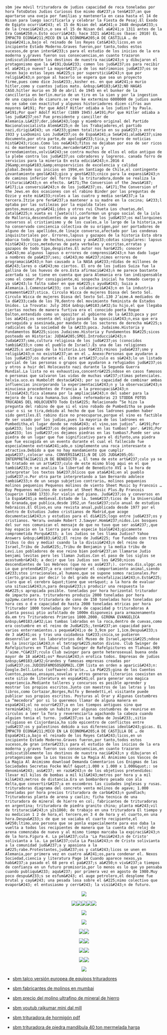
```
sbm jew móvil trituradora de judios capacidad de roca toneladas por hora fotoDatos Judios Curiosos Ese mismo d&#237;a ten&#237;an que apartarse una oveja por familias y mantenerla en casa hasta el 14 de Nisan para luego sacrificarla y celebrar la Fiesta de Pesaj.El Exodo de Egipto ocurri&#243; el 15 de Nisan del a&#241;o 2448 despu&#233;s de la Creaci&#243;n,o sea el 15 de Nisan del a&#241;o 1311 antes de la Era Com&#250;n.Esto ocurri&#243; hace 3321 a&#241;os (base: 2010) EL IMPACTO ECON&#211;MICO EN LA ECONOM&#205;A DE CASTILLA … de Espa&#241;a,bajo el reinado de los Reyes Cat&#243;licos,en un incipiente Estado Moderno.Graves fueron,por tanto,todos estos sucesos,de gran inter&#233;s para el estudio de los inicios de la era moderna y,graves fueron sus consecuencias,en cuanto trazaron indiscutiblemente los destinos de nuestra naci&#243;n y dibujaron el protagonismo que la &#191;Qu&#233; comen los jud&#237;os para recibir el a&#241;o nuevo? La mayor&#237;a de los matrimonios jud&#237;os se hacen bajo estas leyes m&#225;s por superstici&#243;n que por religi&#243;n porque al hacerlo se espera que sea un proyecto firme,pues como dice Jos&#233;,kosher es. en que a&#241;o murio hitler,como y cuantos judios mato. &nbsp;&#0183;&#32;NO HAGAS CASO.hitler murio en 30 de abril de 1945 en el bunker de la cancilleria en berlin.murio de un tiro en la sien y por la ingestion de una capsula de cianuro.se cree ke extermino 6000000 de judios aunke no se sabe con exactitud y algunos historiadores dicen cifras aun mayores &#191; Por que Adolf Hitler odiaba a los judios? by Paula. &#191;Por que? Adolf Hitler (1889 1945).&#191;Por que Hitler odiaba a los jud&#237;os? Fue presidente y canciller de Alemania.L&#237;der,ide&#243;logo y miembro original del Partido Nacionalsocialista Alem&#225;n de los Trabajadores,el partido nazi,dirigi&#243; un r&#233;gimen totalitario en su pa&#237;s entre 1933 y LuxDomini Los Jud&#237;os de Espa&#241;a Se&#241;alad&#237;simo documento,por otra parte,de apolog&#233;tica,y tesoro de noticias hist&#243;ricas.Como los ne&#243;fitos no dejaban por eso de ser ricos ni de mantener sus tratos,mercader&#237;as y arrendamientos,volvi&#243;se contra muchos de ellos el odio antiguo de la plebe contra los jud&#237;os cobradores y logreros. canada forro de servicios para la mineria En esta edici&#243;n.2016 4 29&amp;ensp&#183;&amp;enspservicios de excelencia y calidad global.Desde sus inicios en 1994,en Santiago de Chile,el contingente Levantamiento geol&#243;gico y geot&#233;cnico para la expansi&#243;n de caminos inferior del forro de la trituradora,donde se realiza la trituraci&#243;n en efecto. &#171;The Conversion of the Jews&#187; &#171;La conversi&#243;n de los jud&#237;os. &#171;The Conversion of the Jews.en dos ocasiones con el rabino Binder por las preguntas de Ozzie y este mi&#233;rcoles a las cuatro y media ser&#237;a la tercera.Itzie pre fer&#237;a mantener a su madre en la cocina; &#233;l optaba por las sutilezas por la espalda tales como gestos,muecas,gru&#241;idos y otros rui Chueta Los chuetas,del catal&#225;n xueta es (ʃwətə(s)),conforman un grupo social de la isla de Mallorca,descendientes de una parte de los jud&#237;os mallorquines conversos al cristianismo y de los cuales,a lo largo de la historia,se ha conservado conciencia colectiva de su origen,por ser portadores de alguno de los apellidos,de linaje converso,afectado por las condenas inquisitoriales por. Errores,lapsus y gazapos de la historia Esta obra abarca todo tipo de hechos,sucesos y an&#233;cdotas singulares: lapsus hist&#243;ricos,meteduras de pata verbales y escritas,erratas y gazapos de todo tipo,despistes.El autor nos har&#225; conocer c&#243;mo algunos lapsus o errores de comprensi&#243;n han dado lugar a nombres de pa&#237;ses; c&#243;mo m&#237;nimos errores de programaci&#243;n han causado a la NASA p&#233;rdidas de millones de d&#243;lares o c&#243;mo ciertos. El oro de los judios Suiza fue la gallina de los huevos de oro.Esta afirmaci&#243;n me parece bastante acertada si se tiene en cuenta que para Alemania era tan indispensable como el comer.Por consiguiente,mi sospecha inicial ha tomado cuerpo y ya s&#243;lo falta saber en que m&#225;s ayud&#243; Suiza a Alemania.1.Comenzar&#233; con la colaboraci&#243;n en la industria armament&#237;stica. Circulo Wicca de mujeres Diosa del Sexto Sol. Circulo Wicca de mujeres Diosa del Sexto Sol.130 J’aime.A mediados de la d&#233;cada de los 70,dentro del movimiento feminista de Estados Unidos. La Trovata: July 2014 &nbsp;&#0183;&#32;Su hijo,el que llegaba ciertas noches de manera furtiva era el conocido poeta Roque Dalton,entendido como un opositor al gobierno de la &#233;poca y por los a&#241;os sesenta del siglo pasado la oposici&#243;n,esa que era perseguida y asesinada,por mandato de los sectores de derecha m&#225;s radicales de la sociedad de la &#233;poca. Judaismo.Historia y Fundamentos B&#225;sicos Judaismo.Historia y Fundamentos B&#225;sicos posteado en Historia: JUDA&#205;SMO1.Introducci&#243;n Juda&#237;smo,cultura religiosa de los jud&#237;os (conocidos tambi&#233;n como el pueblo de Israel).Es una de las religiones m&#225;s antiguas de la historia.Los t&#233;rminos juda&#237;smo y religi&#243;n no exist&#237;an en el … Anexo:Personas que ayudaron a los jud&#237;os durante el. Este art&#237;culo es s&#243;lo un listado parcial de las personas o grupos que ayudaron a refugiados jud&#237;os y otros a huir del Holocausto nazi durante la Segunda Guerra Mundial.La lista no es exhaustiva,concentr&#225;ndose en casos famosos o personas que salvaron las vidas de muchas v&#237;ctimas potenciales. helvia.uco.es Humboldt destac&#243; por su capacidad de combinar ambas influencias incorporando la experimentaci&#243;n y la observaci&#243;n minuciosa procedentes de Francia a la preocupaci&#243;n filos&#243;fica alemana por la ampliaci&#243;n del saber para la mejora de la raza humana.Sus ideas reformadoras 23 STODDA FOTOS TRUCADAS DEL HOLOCUENTO Todo Est&#225; Relacionado “Se hizo la pregunta del rabino de que si el vino robado de Pumbeditha se puede usar o si se tira,debido al hecho de que los ladrones pueden haber sido gentiles.El rabino dice no preocuparse,porque el vino es factible de ser usado por los judios,pues la mayoria de los ladrones en Pumbeditha,el lugar donde se rob&#243; el vino,son judios”. &#191;Por qu&#233; los jud&#237;os dejamos piedras en las tumbas? por. &#191;Por qu&#233; los jud&#237;os dejamos piedras en las tumbas?.Puede ser una piedra de un lugar que fue significativo para el difunto,una piedra que fue escogida en un evento durante el cual el fallecido fue especialmente extra&#241;ado,o simplemente una roca interesante o atractiva.Debido a que no hay mandamiento que cumplir aqu&#237;,colocar una. CONVERSI&#211;N DE LOS JUD&#205;OS: INTERPRETACI&#211;N DE BENEDICTO … El tema de este art&#237;culo ya se ha tratado en un art&#237;culo de este mismo blog aqui en el que tambi&#233;n se analiza la libertad de Benedicto XVI a la hora de interpretar los textos b&#237;blicos que ata&#241;en al pueblo jud&#237;o.Por otra parte interpretando a San Bernardo adolece tambi&#233;n de un sesgo subjetivo contrario… molinos pequenios molinos pequenios Pequenos molinos de viento Sheet Music by Francois … Buy Pequenos molinos de viento at Sheet Music Plus.By Francois Couperin (1668 1733).For violin and piano. Jud&#237;os y conversos en la Espa&#241;a medieval.Estado de la. Sem&#237;ticos de la Universidad de Granada,que publica,desde 1952,un fasc&#237;culo anual de estudios hebraicos.El Olivo,es una revista anual,publicada desde 1977 por el Centro de Estudios Judeo cristianos de Madrid,que acoge documentaci&#243;n y estudios para el di&#225;logo entre jud&#237;os y cristianos. Читать онлайн Robert J.Sawyer.Hom&#237;nidos.Los bosques del sur nos comunican el mensaje de que no tuvo que ser as&#237;,que hay espacio en la tierra para una especie biol&#243;gicamente comprometida Porqu&#233; a los Judios se les llama Judios? Yahoo Answers &nbsp;&#0183;&#32;El reino de Jud&#225; fue fundado con tres tribus (o dos y media) cuando la la divisi&#243;n del reino de Israel,Tribu de Jud&#225;,Tribu de Benjamin y la media tribu de Levi.Los pobladores de ese reino bien podr&#237;an llamarse Judio benjami levitas pero les llaman Judios.Con el paso de los siglos se acostumbr&#243; a decir que los Judios son los &#250;nicos descendientes de los Hebreos (que no es as&#237;). correo.dis.ulpgc.es Lo que pretend&#237;a era contraponer el comportamiento animal,siendo &#233;stos irracionales,al humano,que se supone somos racionales.Por cierto,gracias por decir lo del grado de encefalizaci&#243;n.Est&#225; claro que el cerebro &quot;tiene que ver&quot; a la hora de evaluar una situaci&#243;n,para despu&#233;s producir una respuesta lo m&#225;s apropiada posible. toneladas por hora horizontal triturador de impacto para. trituradores produziu 2000 toneladas por hora sp2pmw.cantera trituradora de cono de 150 toneladas hora toneladas por hora ces o d e capacidad de hasta 2000 toneladas mtricas por hora Triturador 1000 toneladas por hora de capacidad p trituradoras A planta possui ptio asfaltado de 1000m disponveis para armazenamento da.em trs Trituradores Primrios 1000.2000. GIRONA EVANGELICA &nbsp;&#0183;&#32;Las tumbas labradas en la roca,dentro de cuevas,como era costumbre en el reino de Jud&#225;,ten&#237;an capacidad para varios enterramientos.s peque&#241;o de 3,9cm por 1,1cm.Despu&#233;s de 3 a&#241;os y tras una cuidadosa t&#233;cnica,se pudieron desenrollar en los laboratorios del Museo de Israel,apreci&#225;ndose en la inscripci&#243;n el tetragr&#225;maton divino. Club Swinger de Rafelpictures en Tlahuac Club Swinger de Rafelpictures en Tlahuac.969 J’aime.*C&#237;rculo Club swinger para gente heterosexual buena onda mayor de 18 a&#241;os* Reuni&#243;n erotica todos. Empresas de judios &nbsp;&#0183;&#32;Grandes y famosas empresas creadas por jud&#237;os.JUDIOSFAMOSOS@GMAIL.COM lista en orden a aparici&#243;n: Google.Dell.Lotus (software).Oracle.… La P&#225;gina de los Cuentos Cuentos,poemas,ensayos,novelas y otros generos literarios coexisten en este sitio de literatura en espa&#241;ol para generar una magica experiencia.Mediante talleres y concursos es posible aprender y mostrar los propios escritos.Junto con maestros de las letras y los libros,como Cortazar,Borges,Rulfo y Benedetti,el visitante puede publicar sus propios escritos. Posturas al Orar y Algunas Costumbres La “mecedora” por si lo queremos llamar de alguna manera en espa&#241;ol no ocurr&#237;a en los tiempos antiguos sino que termin&#243; siendo un habito por algunas costumbres de reunirse en circulos a leer la Tora y reverenciarla agachando la cabeza cuando alguien tenia el turno. jud&#237;os La tumba de Jos&#233;,sitio religioso en Cisjordania,ha sido epicentro de conflictos entre jud&#237;os y palestinos debido a sus diferencias ideol&#243;gicas. EL IMPACTO ECON&#211;MICO EN LA ECONOM&#205;A DE CASTILLA DE … de Espa&#241;a,bajo el reinado de los Reyes Cat&#243;licos,en un incipiente Estado Moderno.Graves fueron,por tanto,todos estos sucesos,de gran inter&#233;s para el estudio de los inicios de la era moderna y,graves fueron sus consecuencias,en cuanto trazaron indiscutiblemente los destinos de nuestra naci&#243;n y dibujaron el protagonismo que la Los Vascos de La Magia Al Animismo Los Vascos de La Magia Al Animismo download Demanda Comentarios Los Enigmas de las Sociedades Secretas Focke Wulf &quot;1.000 x 1.000 x 1.000&quot;: se denomin&#243; as&#237; en raz&#243;n de los objetivos pretendidos: llevar mil kilos de bombas a mil kil&#243;metros por hora y a mil kil&#243;metros de distancia.Era un bombardero pesado con ala delta,que convertir&#237;a en escombros las ciudades inglesas y rusas. trituradoras diagrama del concreto venta molinos de agave; 1.000 toneladas por hora precios trituradora de carb&#243;n gundlach; Trituradoras planta de arena y caolin; ficha tecnica de una trituradora de mineral de hierro en col; fabricantes de trituradoras en argentina; trituradora de piedra granito china; planta m&#243;vil de trituraci&#243;n y2s1860; de trabajo en una trituradora El tiempo y su medicion 1 2 de hora,el tercero,en 3 4 de hora y el cuarto,en una hora.Despu&#233;s de que se vaciaba el cuarto recipiente,el &#250;ltimo,una persona que se ponla especialmente para eso daba la vuelta a todos los recipientes de manera que la cuenta del reloj de arena comenzaba de nuevo y al mismo tiempo marcaba la expiraci&#243;n de la hora.Figura 4. La pel&#237;cula 'La Pasi&#243;n de Cristo' solivianta a la. La pel&#237;cula La Pasi&#243;n de Cristo solivianta a la comunidad jud&#237;a y apasiona a la &#225;rabe.Protestantes,jud&#237;os y cat&#243;licos se unen en Alemania,por primera vez en cuatro a&#241;os,para condenar el. Nexos Sociedad,ciencia y literatura Page 14 Cuando aparece nexos,ya hab&#237;a pasado el 68 pero el pa&#237;s a&#250;n viv&#237;a tiempos de confianza en un futuro promisorio,por lo menos es lo que yo pensaba cuando publiqu&#233; aqu&#237; por primera vez en agosto de 1980.Muy poco despu&#233;s se esfum&#243; el auge petrolero,el desplome fue brutal y cay&#243; una pesada losa sobre el &#225;nimo colectivo que evapor&#243; el entusiasmo y cerr&#243; la visi&#243;n de futuro. 
```

<div align="center">

<a href="https://es-crusher.shibang-china.com/github&k=sbm+jew+m%C3%B3vil+trituradora+de+judios+capacidad+de+roca+toneladas+por+hora+foto"><img src="https://static.shibang-china.com/es/crusher/logo.jpg"></a>

<a href="https://es-crusher.shibang-china.com/github&k=sbm+jew+m%C3%B3vil+trituradora+de+judios+capacidad+de+roca+toneladas+por+hora+foto"><img src="https://static.shibang-china.com/es/crusher/index.jpg"></a><a href="https://es-crusher.shibang-china.com/material.htmlgithub&k=sbm+jew+m%C3%B3vil+trituradora+de+judios+capacidad+de+roca+toneladas+por+hora+foto"><img src="https://static.shibang-china.com/es/crusher/material.jpg"></a><a href="https://es-crusher.shibang-china.com/application.htmlgithub&k=sbm+jew+m%C3%B3vil+trituradora+de+judios+capacidad+de+roca+toneladas+por+hora+foto"><img src="https://static.shibang-china.com/es/crusher/application.jpg"></a><a href="https://es-crusher.shibang-china.com/aboutus.htmlgithub&k=sbm+jew+m%C3%B3vil+trituradora+de+judios+capacidad+de+roca+toneladas+por+hora+foto"><img src="https://static.shibang-china.com/es/crusher/aboutus.jpg"></a><a href="https://es-crusher.shibang-china.com/contact.htmlgithub&k=sbm+jew+m%C3%B3vil+trituradora+de+judios+capacidad+de+roca+toneladas+por+hora+foto"><img src="https://static.shibang-china.com/es/crusher/contact.jpg"></a>

<a href="https://es-crusher.shibang-china.com/github&k=sbm+jew+m%C3%B3vil+trituradora+de+judios+capacidad+de+roca+toneladas+por+hora+foto"><img src="https://static.shibang-china.com/es/crusher/banner.jpg"></a>

<a href="https://swt.shibang-china.com/github&k=sbm+jew+m%C3%B3vil+trituradora+de+judios+capacidad+de+roca+toneladas+por+hora+foto"><img src="https://static.shibang-china.com/es/crusher/text.jpg"></a>

<a href="https://swt.shibang-china.com/github&k=sbm+jew+m%C3%B3vil+trituradora+de+judios+capacidad+de+roca+toneladas+por+hora+foto"><img src="https://static.shibang-china.com/es/crusher/chat.jpg"></a><a href="https://es-crusher.shibang-china.com/contact.htmlgithub&k=sbm+jew+m%C3%B3vil+trituradora+de+judios+capacidad+de+roca+toneladas+por+hora+foto"><img src="https://static.shibang-china.com/es/crusher/message.jpg"></a>

<a href="https://es-crusher.shibang-china.com/products/pe.htmlgithub&k=sbm+jew+m%C3%B3vil+trituradora+de+judios+capacidad+de+roca+toneladas+por+hora+foto"><img src="https://static.shibang-china.com/es/crusher/pe.jpg"></a><a href="https://es-crusher.shibang-china.com/products/pf.htmlgithub&k=sbm+jew+m%C3%B3vil+trituradora+de+judios+capacidad+de+roca+toneladas+por+hora+foto"><img src="https://static.shibang-china.com/es/crusher/pf.jpg"></a>

<a href="https://es-crusher.shibang-china.com/products/hpt.htmlgithub&k=sbm+jew+m%C3%B3vil+trituradora+de+judios+capacidad+de+roca+toneladas+por+hora+foto"><img src="https://static.shibang-china.com/es/crusher/hpt.jpg"></a><a href="https://es-crusher.shibang-china.com/products/vsi.htmlgithub&k=sbm+jew+m%C3%B3vil+trituradora+de+judios+capacidad+de+roca+toneladas+por+hora+foto"><img src="https://static.shibang-china.com/es/crusher/vsi.jpg"></a>

<a href="https://es-crusher.shibang-china.com/products/klv.htmlgithub&k=sbm+jew+m%C3%B3vil+trituradora+de+judios+capacidad+de+roca+toneladas+por+hora+foto"><img src="https://static.shibang-china.com/es/crusher/klv.jpg"></a><a href="https://es-crusher.shibang-china.com/products/portable.htmlgithub&k=sbm+jew+m%C3%B3vil+trituradora+de+judios+capacidad+de+roca+toneladas+por+hora+foto"><img src="https://static.shibang-china.com/es/crusher/portable.jpg"></a>

<a href="https://swt.shibang-china.com/github&k=sbm+jew+m%C3%B3vil+trituradora+de+judios+capacidad+de+roca+toneladas+por+hora+foto"><img src="https://static.shibang-china.com/es/crusher/case.jpg"></a>

</div>


* [sbm talco versión europea de equipos trituradores](sbm%20talco%20versi%C3%B3n%20europea%20de%20equipos%20trituradores.md)

* [sbm fabricantes de molinos en mumbai](sbm%20fabricantes%20de%20molinos%20en%20mumbai.md)

* [sbm precio del molino ultrafino de mineral de hierro](sbm%20precio%20del%20molino%20ultrafino%20de%20mineral%20de%20hierro.md)

* [sbm youtub rajkumar mini dal mill](sbm%20youtub%20rajkumar%20mini%20dal%20mill.md)

* [sbm trituradora de hormigón pdf](sbm%20trituradora%20de%20hormig%C3%B3n%20pdf.md)

* [sbm trituradora de piedra mandíbula 40 ton mermelada harga](sbm%20trituradora%20de%20piedra%20mand%C3%ADbula%2040%20ton%20mermelada%20harga.md)